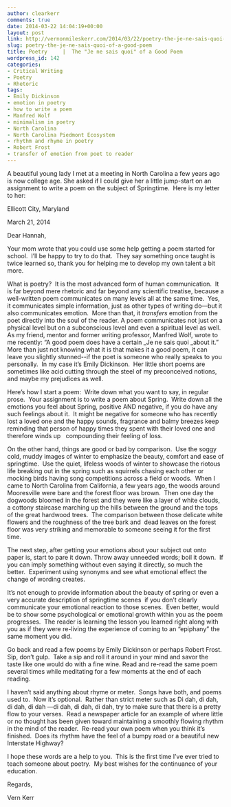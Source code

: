 ```yaml
---
author: clearkerr
comments: true
date: 2014-03-22 14:04:19+00:00
layout: post
link: http://vernonmileskerr.com/2014/03/22/poetry-the-je-ne-sais-quoi-of-a-good-poem/
slug: poetry-the-je-ne-sais-quoi-of-a-good-poem
title: Poetry     |  The "Je ne sais quoi" of a Good Poem
wordpress_id: 142
categories:
- Critical Writing
- Poetry
- Rhetoric
tags:
- Emily Dickinson
- emotion in poetry
- how to write a poem
- Manfred Wolf
- minimalism in poetry
- North Carolina
- North Carolina Piedmont Ecosystem
- rhythm and rhyme in poetry
- Robert Frost
- transfer of emotion from poet to reader
---
```


A beautiful young lady I met at a meeting in North Carolina a few years ago is now college age. She asked if I could give her a little jump-start on an assignment to write a poem on the subject of Springtime.  Here is my letter to her:

Ellicott City, Maryland

March 21, 2014

Dear Hannah,

Your mom wrote that you could use some help getting a poem started for school.  I’ll be happy to try to do that.  They say something once taught is twice learned so, thank you for helping me to develop my own talent a bit more.

What is poetry?  It is the most advanced form of human communication.  It is far beyond mere rhetoric and far beyond any scientific treatise, because a well-written poem communicates on many levels all at the same time.  Yes, it communicates simple information, just as other types of writing do—but it also communicates emotion.  More than that, it _transfers_ emotion from the poet directly into the soul of the reader. A poem communicates not just on a physical level but on a subconscious level and even a spiritual level as well. As my friend, mentor and former writing professor, Manfred Wolf, wrote to me recently: “A good poem does have a certain _Je ne sais quoi _about it.”  More than just not knowing what it is that makes it a good poem, it can leave you slightly stunned--if the poet is someone who really speaks to you personally.  In my case it’s Emily Dickinson.  Her little short poems are sometimes like acid cutting through the steel of my preconceived notions, and maybe my prejudices as well.

Here’s how I start a poem:  Write down what you want to say, in regular prose.  Your assignment is to write a poem about Spring.  Write down all the emotions you feel about Spring, positive AND negative, if you do have any such feelings about it.  It might be negative for someone who has recently lost a loved one and the happy sounds, fragrance and balmy breezes keep reminding that person of happy times they spent with their loved one and therefore winds up   compounding their feeling of loss.

On the other hand, things are good or bad by comparison.  Use the soggy cold, muddy images of winter to emphasize the beauty, comfort and ease of springtime.  Use the quiet, lifeless woods of winter to showcase the riotous life breaking out in the spring such as squirrels chasing each other or mocking birds having song competitions across a field or woods.  When I came to North Carolina from California, a few years ago, the woods around Mooresville were bare and the forest floor was brown.  Then one day the dogwoods bloomed in the forest and they were like a layer of white clouds, a cottony staircase marching up the hills between the ground and the tops of the great hardwood trees.  The comparison between those delicate white flowers and the roughness of the tree bark and  dead leaves on the forest floor was very striking and memorable to someone seeing it for the first time.

The next step, after getting your emotions about your subject out onto paper is, start to pare it down. Throw away unneeded words; boil it down.  If you can imply something without even saying it directly, so much the better.  Experiment using synonyms and see what emotional effect the change of wording creates.

It’s not enough to provide information about the beauty of spring or even a very accurate description of springtime scenes  if you don’t clearly communicate your emotional reaction to those scenes.  Even better, would be to show some psychological or emotional growth within you as the poem progresses.  The reader is learning the lesson you learned right along with you as if they were re-living the experience of coming to an “epiphany” the same moment you did.

Go back and read a few poems by Emily Dickinson or perhaps Robert Frost.  Sip, don’t gulp.  Take a sip and roll it around in your mind and savor the taste like one would do with a fine wine. Read and re-read the same poem several times while meditating for a few moments at the end of each reading.

I haven’t said anything about rhyme or meter.  Songs have both, and poems used to.  Now it’s optional.  Rather than strict meter such as Di dah, di dah, di dah, di dah —di dah, di dah, di dah, try to make sure that there is a pretty flow to your verses.  Read a newspaper article for an example of where little or no thought has been given toward maintaining a smoothly flowing rhythm in the mind of the reader.  Re-read your own poem when you think it’s finished.  Does its rhythm have the feel of a bumpy road or a beautiful new Interstate Highway?

I hope these words are a help to you.  This is the first time I’ve ever tried to teach someone about poetry.  My best wishes for the continuance of your education.

Regards,

Vern Kerr
